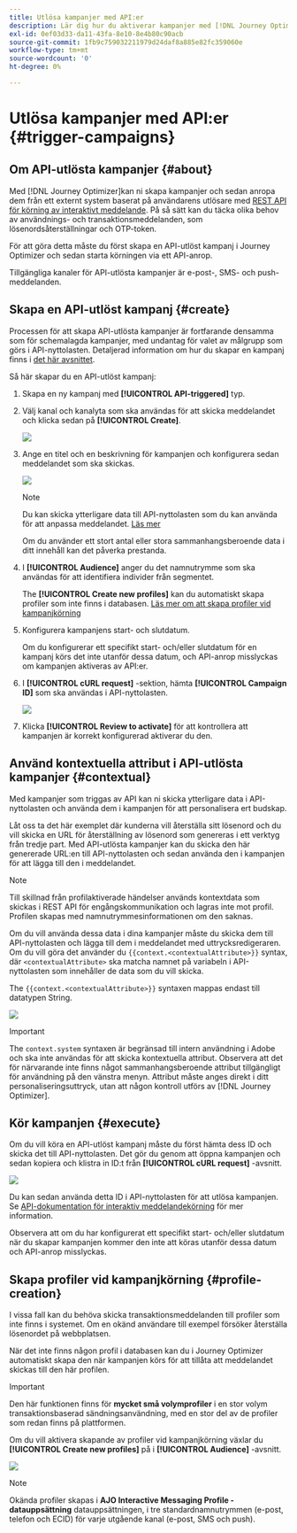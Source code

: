 ```yaml
---
title: Utlösa kampanjer med API:er
description: Lär dig hur du aktiverar kampanjer med [!DNL Journey Optimizer] API:er
exl-id: 0ef03d33-da11-43fa-8e10-8e4b80c90acb
source-git-commit: 1fb9c759032211979d24daf8a885e82fc359060e
workflow-type: tm+mt
source-wordcount: '0'
ht-degree: 0%

---
```


# Utlösa kampanjer med API:er {#trigger-campaigns}

## Om API-utlösta kampanjer {#about}

Med [!DNL Journey Optimizer]kan ni skapa kampanjer och sedan anropa dem från ett externt system baserat på användarens utlösare med [REST API för körning av interaktivt meddelande](https://developer.adobe.com/journey-optimizer-apis/references/messaging/#tag/execution). På så sätt kan du täcka olika behov av användnings- och transaktionsmeddelanden, som lösenordsåterställningar och OTP-token.

För att göra detta måste du först skapa en API-utlöst kampanj i Journey Optimizer och sedan starta körningen via ett API-anrop.

Tillgängliga kanaler för API-utlösta kampanjer är e-post-, SMS- och push-meddelanden.

## Skapa en API-utlöst kampanj {#create}

Processen för att skapa API-utlösta kampanjer är fortfarande densamma som för schemalagda kampanjer, med undantag för valet av målgrupp som görs i API-nyttolasten. Detaljerad information om hur du skapar en kampanj finns i [det här avsnittet](create-campaign.md).

Så här skapar du en API-utlöst kampanj:

1. Skapa en ny kampanj med **[!UICONTROL API-triggered]** typ.

1. Välj kanal och kanalyta som ska användas för att skicka meddelandet och klicka sedan på **[!UICONTROL Create]**.

   ![](assets/api-triggered-type.png)

1. Ange en titel och en beskrivning för kampanjen och konfigurera sedan meddelandet som ska skickas.

   ![](assets/api-triggered-properties.png)

   >[!NOTE]
   >
   >Du kan skicka ytterligare data till API-nyttolasten som du kan använda för att anpassa meddelandet. [Läs mer](#contextual)
   >
   >Om du använder ett stort antal eller stora sammanhangsberoende data i ditt innehåll kan det påverka prestanda.

1. I **[!UICONTROL Audience]** anger du det namnutrymme som ska användas för att identifiera individer från segmentet.

   The **[!UICONTROL Create new profiles]** kan du automatiskt skapa profiler som inte finns i databasen. [Läs mer om att skapa profiler vid kampanjkörning](#profile-creation)

1. Konfigurera kampanjens start- och slutdatum.

   Om du konfigurerar ett specifikt start- och/eller slutdatum för en kampanj körs det inte utanför dessa datum, och API-anrop misslyckas om kampanjen aktiveras av API:er.

1. I **[!UICONTROL cURL request]** -sektion, hämta **[!UICONTROL Campaign ID]** som ska användas i API-nyttolasten.

   ![](assets/api-triggered-curl.png)

1. Klicka **[!UICONTROL Review to activate]** för att kontrollera att kampanjen är korrekt konfigurerad aktiverar du den.

## Använd kontextuella attribut i API-utlösta kampanjer {#contextual}

Med kampanjer som triggas av API kan ni skicka ytterligare data i API-nyttolasten och använda dem i kampanjen för att personalisera ert budskap.

Låt oss ta det här exemplet där kunderna vill återställa sitt lösenord och du vill skicka en URL för återställning av lösenord som genereras i ett verktyg från tredje part. Med API-utlösta kampanjer kan du skicka den här genererade URL:en till API-nyttolasten och sedan använda den i kampanjen för att lägga till den i meddelandet.

>[!NOTE]
>
>Till skillnad från profilaktiverade händelser används kontextdata som skickas i REST API för engångskommunikation och lagras inte mot profil. Profilen skapas med namnutrymmesinformationen om den saknas.

Om du vill använda dessa data i dina kampanjer måste du skicka dem till API-nyttolasten och lägga till dem i meddelandet med uttrycksredigeraren. Om du vill göra det använder du `{{context.<contextualAttribute>}}` syntax, där `<contextualAttribute>` ska matcha namnet på variabeln i API-nyttolasten som innehåller de data som du vill skicka.

The `{{context.<contextualAttribute>}}` syntaxen mappas endast till datatypen String.

![](assets/api-triggered-context.png)

>[!IMPORTANT]
>
>The `context.system` syntaxen är begränsad till intern användning i Adobe och ska inte användas för att skicka kontextuella attribut.
Observera att det för närvarande inte finns något sammanhangsberoende attribut tillgängligt för användning på den vänstra menyn. Attribut måste anges direkt i ditt personaliseringsuttryck, utan att någon kontroll utförs av [!DNL Journey Optimizer].

## Kör kampanjen {#execute}

Om du vill köra en API-utlöst kampanj måste du först hämta dess ID och skicka det till API-nyttolasten. Det gör du genom att öppna kampanjen och sedan kopiera och klistra in ID:t från **[!UICONTROL cURL request]** -avsnitt.

![](assets/api-triggered-id.png)

Du kan sedan använda detta ID i API-nyttolasten för att utlösa kampanjen. Se [API-dokumentation för interaktiv meddelandekörning](https://developer.adobe.com/journey-optimizer-apis/references/messaging/#tag/execution) för mer information.

Observera att om du har konfigurerat ett specifikt start- och/eller slutdatum när du skapar kampanjen kommer den inte att köras utanför dessa datum och API-anrop misslyckas.

## Skapa profiler vid kampanjkörning {#profile-creation}

I vissa fall kan du behöva skicka transaktionsmeddelanden till profiler som inte finns i systemet. Om en okänd användare till exempel försöker återställa lösenordet på webbplatsen.

När det inte finns någon profil i databasen kan du i Journey Optimizer automatiskt skapa den när kampanjen körs för att tillåta att meddelandet skickas till den här profilen.

>[!IMPORTANT]
>
>Den här funktionen finns för **mycket små volymprofiler** i en stor volym transaktionsbaserad sändningsanvändning, med en stor del av de profiler som redan finns på plattformen.

Om du vill aktivera skapande av profiler vid kampanjkörning växlar du **[!UICONTROL Create new profiles]** på i **[!UICONTROL Audience]** -avsnitt.

![](assets/api-triggered-create-profile.png)

>[!NOTE]
>
>Okända profiler skapas i **AJO Interactive Messaging Profile - datauppsättning** datauppsättningen, i tre standardnamnutrymmen (e-post, telefon och ECID) för varje utgående kanal (e-post, SMS och push).
